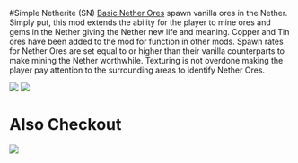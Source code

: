 #Simple Netherite (SN)
[Basic Nether Ores](https://www.curseforge.com/minecraft/mc-mods/basic-nether-ores) spawn vanilla ores in the Nether.  Simply put, this mod extends the ability for the player to mine ores and gems in the Nether giving the Nether new life and meaning.  Copper and Tin ores have been added to the mod for function in other mods.  Spawn rates for Nether Ores are set equal to or higher than their vanilla counterparts to make mining the Nether worthwhile.  Texturing is not overdone making the player pay attention to the surrounding areas to identify Nether Ores.

[![](http://cf.way2muchnoise.eu/full_289647_downloads.svg)](https://www.curseforge.com/minecraft/mc-mods/basic-nether-ores)
[![](https://cf.way2muchnoise.eu/versions/289647.svg)](https://www.curseforge.com/minecraft/mc-mods/basic-nether-ores)

# Also Checkout
[![](https://cf.way2muchnoise.eu/title/536269.svg)](https://www.curseforge.com/minecraft/mc-mods/basic-end-ores)
